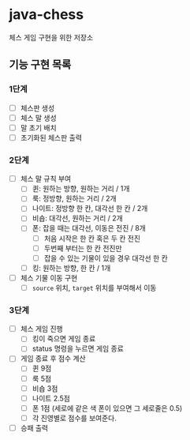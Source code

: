# java-chess
체스 게임 구현을 위한 저장소

## 기능 구현 목록
### 1단계
- [ ] 체스판 생성
- [ ] 체스 말 생성
- [ ] 말 초기 배치
- [ ] 초기화된 체스판 출력

### 2단계
- [ ] 체스 말 규칙 부여
    - [ ] 퀸: 원하는 방향, 원하는 거리 / 1개
    - [ ] 룩: 정방향, 원하는 거리 / 2개
    - [ ] 나이트: 정방향 한 칸, 대각선 한 칸 / 2개
    - [ ] 비숍: 대각선, 원하는 거리 / 2개
    - [ ] 폰: 잡을 때는 대각선, 이동은 전진 / 8개
        - [ ] 처음 시작은 한 칸 혹은 두 칸 전진
        - [ ] 두번째 부터는 한 칸 전진만
        - [ ] 잡을 수 있는 기물이 있을 경우 대각선 한 칸
    - [ ] 킹: 원하는 방향, 한 칸 / 1개
- [ ] 체스 기물 이동 구현
    - [ ] `source` 위치, `target` 위치를 부여해서 이동

### 3단계
- [ ] 체스 게임 진행
    - [ ] 킹이 죽으면 게임 종료
    - [ ] status 명령을 누르면 게임 종료
- [ ] 게임 종료 후 점수 계산
    - [ ] 퀸 9점
    - [ ] 룩 5점
    - [ ] 비숍 3점
    - [ ] 나이트 2.5점
    - [ ] 폰 1점 (세로에 같은 색 폰이 있으면 그 세로줄은 0.5)
    - [ ] 각 진영별로 점수를 보여준다.
- [ ] 승패 출력